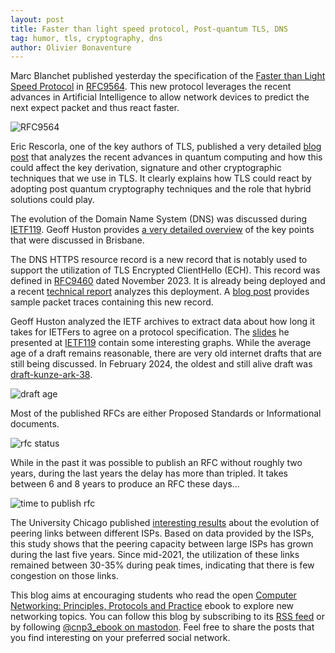 ```yaml
---
layout: post
title: Faster than light speed protocol, Post-quantum TLS, DNS
tag: humor, tls, cryptography, dns
author: Olivier Bonaventure
---
```


Marc Blanchet published yesterday the specification of the [Faster than Light Speed Protocol](https://www.rfc-editor.org/info/rfc9564) in [RFC9564](https://www.rfc-editor.org/info/rfc9564). This new protocol leverages the recent advances in Artificial Intelligence to allow network devices to predict the next expect packet and thus react faster.

![RFC9564]({{site.baseurl}}/images/rfc9564.png)

Eric Rescorla, one of the key authors of TLS, published a very detailed [blog post](https://educatedguesswork.org/posts/pq-rollout/) that analyzes the recent advances in quantum computing and how this could affect the key derivation, signature and other cryptographic techniques that we use in TLS. It clearly explains how TLS could react by adopting post quantum cryptography techniques and the role that hybrid solutions could play.

The evolution of the Domain Name System (DNS) was discussed during [IETF119](https://www.ietf.org/how/meetings/119/). Geoff Huston provides [a very detailed overview](https://www.potaroo.net/ispcol/2024-03/dns119.html) of the key points that were discussed in Brisbane.

The DNS HTTPS resource record is a new record that is notably used to support the utilization of TLS Encrypted ClientHello (ECH). This record was defined in [RFC9460](https://www.rfc-editor.org/info/rfc9460) dated November 2023. It is already being deployed and a recent [technical report](https://arxiv.org/pdf/2403.15672.pdf) analyzes this deployment. A [blog post](https://www.chappell-university.com/post/watch-for-a-new-dns-type-https) provides sample packet traces containing this new record.

Geoff Huston analyzed the IETF archives to extract data about how long it takes for IETFers to agree on a protocol specification. The [slides](https://datatracker.ietf.org/meeting/119/materials/slides-119-rasprg-making-an-rfc-in-todays-ietf-00) he presented at  [IETF119](https://www.ietf.org/how/meetings/119/) contain some interesting graphs. While the average age of a draft remains reasonable, there are very old internet drafts that are still being discussed. In February 2024, the oldest and still alive draft was [draft-kunze-ark-38](https://datatracker.ietf.org/doc/html/draft-kunze-ark).

![draft age ]({{site.baseurl}}/images/draft-age.png)


Most of the published RFCs are either Proposed Standards or Informational documents.

![rfc status ]({{site.baseurl}}/images/rfc-status.png)


While in the past it was possible to publish an RFC without roughly two years, during the last years the delay has more than tripled. It takes between 6 and 8 years to produce an RFC these days...

![time to publish rfc ]({{site.baseurl}}/images/time-rfc.png)


The University Chicago published [interesting results](https://interconnection.cs.uchicago.edu) about the evolution of peering links between different ISPs. Based on data provided by the ISPs, this study shows that the peering capacity between large ISPs has grown during the last five years. Since mid-2021, the utilization of these links remained between 30-35% during peak times, indicating that there is few congestion on those links.


This blog aims at encouraging students who read the open [Computer Networking: Principles, Protocols and Practice](https://www.computer-networking.info) ebook to explore new networking topics. You can follow this blog by subscribing to its [RSS feed](http://blog.computer-networking.info/feed.xml) or by following [@cnp3_ebook on mastodon](https://mastodon.acm.org/@cnp3_ebook). Feel free to share the posts that you find interesting on your preferred social network.